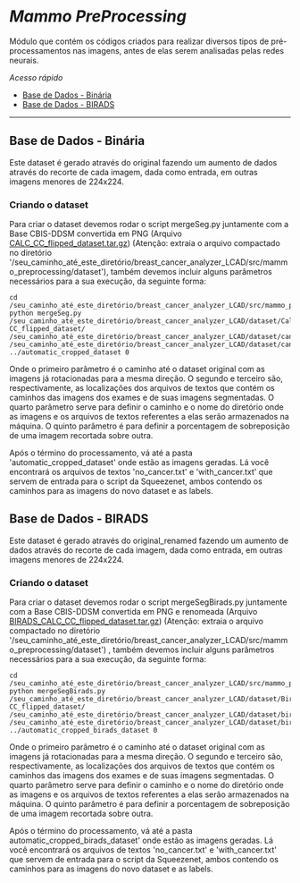 # _Mammo_ _PreProcessing_

Módulo que contém os códigos criados para realizar diversos tipos de pré-processamentos nas imagens, antes de elas serem analisadas pelas redes neurais.

*Acesso rápido*
- [Base de Dados - Binária](https://github.com/LCAD-UFES/breast_cancer_analyzer_LCAD/tree/master/src/mammo_preprocessing#Base-de-Dados---Binária)
- [Base de Dados - BIRADS](https://github.com/LCAD-UFES/breast_cancer_analyzer_LCAD/tree/master/src/mammo_preprocessing#Base-de-Dados---BIRADS)

--- 

## Base de Dados - Binária

Este dataset é gerado através do original fazendo um aumento de dados através do recorte de cada imagem, dada como entrada, em outras imagens menores de 224x224.   

### Criando o dataset

Para criar o dataset devemos rodar o script mergeSeg.py juntamente com a Base CBIS-DDSM convertida em PNG (Arquivo [CALC_CC_flipped_dataset.tar.gz](https://drive.google.com/open?id=1Q3WGOcVmnrY21_Pf7RckzSZSfr3nqsPh)) (Atenção: extraia o arquivo compactado no diretório '/seu_caminho_até_este_diretório/breast_cancer_analyzer_LCAD/src/mammo_preprocessing/dataset'), também devemos incluir alguns parâmetros necessários para a sua execução, da seguinte forma:

```
cd /seu_caminho_até_este_diretório/breast_cancer_analyzer_LCAD/src/mammo_preprocessing/
python mergeSeg.py /seu_caminho_até_este_diretório/breast_cancer_analyzer_LCAD/dataset/Calc-CC_flipped_dataset/ /seu_caminho_até_este_diretório/breast_cancer_analyzer_LCAD/dataset/cancer_tissue_dataset/aux_files/mamografias_completas.txt /seu_caminho_até_este_diretório/breast_cancer_analyzer_LCAD/dataset/cancer_tissue_dataset/aux_files/mamografias_segmentadas.txt ../automatic_cropped_dataset 0
```  
Onde o primeiro parâmetro é o caminho até o dataset original com as imagens já rotacionadas para a mesma direção. O segundo e terceiro são, respectivamente, as localizações dos arquivos de textos que contém os caminhos das imagens dos exames e de suas imagens segmentadas. O quarto parâmetro serve para definir o caminho e o nome do diretório onde as imagens e os arquivos de textos referentes a elas serão armazenados na máquina. O quinto parâmetro é para definir a porcentagem de sobreposição de uma imagem recortada sobre outra. 

Após o término do processamento, vá até a pasta 'automatic_cropped_dataset' onde estão as imagens geradas. Lá você encontrará os arquivos de textos 'no_cancer.txt' e 'with_cancer.txt' que servem de entrada para o script da Squeezenet, ambos contendo os caminhos para as imagens do novo dataset e as labels.  


## Base de Dados - BIRADS 

Este dataset é gerado através do original_renamed fazendo um aumento de dados através do recorte de cada imagem, dada como entrada, em outras imagens menores de 224x224.   

### Criando o dataset

Para criar o dataset devemos rodar o script mergeSegBirads.py juntamente com a Base CBIS-DDSM convertida em PNG e renomeada (Arquivo [BIRADS_CALC_CC_flipped_dataset.tar.gz](https://drive.google.com/open?id=13CVQu9kr74-OLVkO_gP7xKHGn-fFUVPc)) (Atenção: extraia o arquivo compactado no diretório '/seu_caminho_até_este_diretório/breast_cancer_analyzer_LCAD/src/mammo_preprocessing/dataset') , também devemos incluir alguns parâmetros necessários para a sua execução, da seguinte forma:

```
cd /seu_caminho_até_este_diretório/breast_cancer_analyzer_LCAD/src/mammo_preprocessing/
python mergeSegBirads.py /seu_caminho_até_este_diretório/breast_cancer_analyzer_LCAD/dataset/Birads_Calc-CC_flipped_dataset/ /seu_caminho_até_este_diretório/breast_cancer_analyzer_LCAD/dataset/birads_dataset/aux_files/mamografias_completas.txt /seu_caminho_até_este_diretório/breast_cancer_analyzer_LCAD/dataset/birads_tissue_dataset/aux_files/mamografias_segmentadas.txt ../automatic_cropped_birads_dataset 0
```  
Onde o primeiro parâmetro é o caminho até o dataset original com as imagens já rotacionadas para a mesma direção. O segundo e terceiro são, respectivamente, as localizações dos arquivos de textos que contém os caminhos das imagens dos exames e de suas imagens segmentadas. O quarto parâmetro serve para definir o caminho e o nome do diretório onde as imagens e os arquivos de textos referentes a elas serão armazenados na máquina. O quinto parâmetro é para definir a porcentagem de sobreposição de uma imagem recortada sobre outra. 

Após o término do processamento, vá até a pasta automatic_cropped_birads_dataset' onde estão as imagens geradas. Lá você encontrará os arquivos de textos 'no_cancer.txt' e 'with_cancer.txt' que servem de entrada para o script da Squeezenet, ambos contendo os caminhos para as imagens do novo dataset e as labels.  



